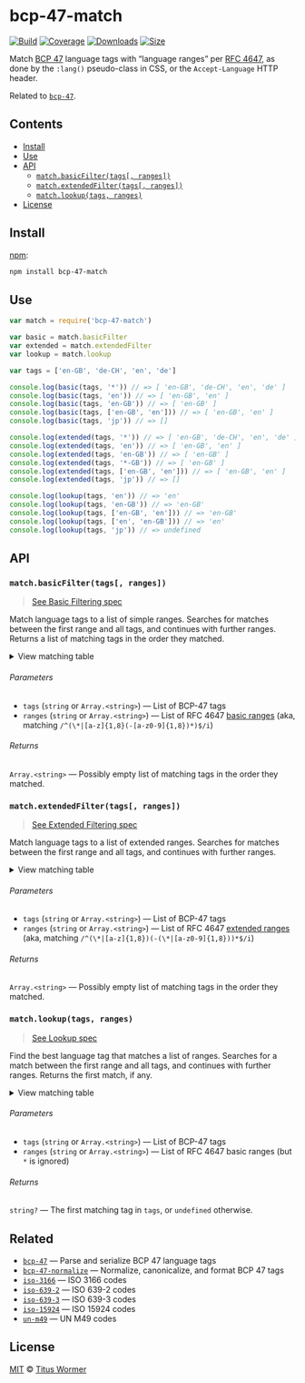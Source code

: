 <!--lint disable no-html-->

# bcp-47-match

[![Build][build-badge]][build]
[![Coverage][coverage-badge]][coverage]
[![Downloads][downloads-badge]][downloads]
[![Size][size-badge]][size]

Match [BCP 47][spec] language tags with “language ranges” per [RFC 4647][match],
as done by the `:lang()` pseudo-class in CSS, or the `Accept-Language` HTTP
header.

Related to [`bcp-47`][bcp47].

## Contents

*   [Install](#install)
*   [Use](#use)
*   [API](#api)
    *   [`match.basicFilter(tags[, ranges])`](#matchbasicfiltertags-ranges)
    *   [`match.extendedFilter(tags[, ranges])`](#matchextendedfiltertags-ranges)
    *   [`match.lookup(tags, ranges)`](#matchlookuptags-ranges)
*   [License](#license)

## Install

[npm][]:

```sh
npm install bcp-47-match
```

## Use

```js
var match = require('bcp-47-match')

var basic = match.basicFilter
var extended = match.extendedFilter
var lookup = match.lookup

var tags = ['en-GB', 'de-CH', 'en', 'de']

console.log(basic(tags, '*')) // => [ 'en-GB', 'de-CH', 'en', 'de' ]
console.log(basic(tags, 'en')) // => [ 'en-GB', 'en' ]
console.log(basic(tags, 'en-GB')) // => [ 'en-GB' ]
console.log(basic(tags, ['en-GB', 'en'])) // => [ 'en-GB', 'en' ]
console.log(basic(tags, 'jp')) // => []

console.log(extended(tags, '*')) // => [ 'en-GB', 'de-CH', 'en', 'de' ]
console.log(extended(tags, 'en')) // => [ 'en-GB', 'en' ]
console.log(extended(tags, 'en-GB')) // => [ 'en-GB' ]
console.log(extended(tags, '*-GB')) // => [ 'en-GB' ]
console.log(extended(tags, ['en-GB', 'en'])) // => [ 'en-GB', 'en' ]
console.log(extended(tags, 'jp')) // => []

console.log(lookup(tags, 'en')) // => 'en'
console.log(lookup(tags, 'en-GB')) // => 'en-GB'
console.log(lookup(tags, ['en-GB', 'en'])) // => 'en-GB'
console.log(lookup(tags, ['en', 'en-GB'])) // => 'en'
console.log(lookup(tags, 'jp')) // => undefined
```

## API

### `match.basicFilter(tags[, ranges])`

> [See Basic Filtering spec](https://tools.ietf.org/html/rfc4647#section-3.3.1)

Match language tags to a list of simple ranges.
Searches for matches between the first range and all tags, and continues
with further ranges.
Returns a list of matching tags in the order they matched.

<details><summary>View matching table</summary>

| Basic Filter | \* | de | de-CH | de-DE | de-\*-DE | \*-CH |
| ------------ | --- | --- | ----- | ----- | -------- | ----- |
| de | ✔︎ | ✔︎ |  |  |  |  |
| de-CH | ✔︎ | ✔︎ | ✔︎ |  |  |  |
| de-CH-1996 | ✔︎ | ✔︎ | ✔︎ |  |  |  |
| de-DE | ✔︎ | ✔︎ |  | ✔︎ |  |  |
| de-DE-1996 | ✔︎ | ✔︎ |  | ✔︎ |  |  |
| de-DE-x-goethe | ✔︎ | ✔︎ |  | ✔︎ |  |  |
| de-Deva | ✔︎ | ✔︎ |  |  |  |  |
| de-Deva-DE | ✔︎ | ✔︎ |  |  |  |  |
| de-Latf-DE | ✔︎ | ✔︎ |  |  |  |  |
| de-Latn-DE | ✔︎ | ✔︎ |  |  |  |  |
| de-Latn-DE-1996 | ✔︎ | ✔︎ |  |  |  |  |
| de-x-DE | ✔︎ | ✔︎ |  |  |  |  |
| en | ✔︎ |  |  |  |  |  |
| en-GB | ✔︎ |  |  |  |  |  |
| zh | ✔︎ |  |  |  |  |  |
| zh-Hans | ✔︎ |  |  |  |  |  |
| zh-Hant | ✔︎ |  |  |  |  |  |

</details>

###### Parameters

*   `tags` (`string` or `Array.<string>`) — List of BCP-47 tags
*   `ranges` (`string` or `Array.<string>`) — List of RFC 4647
    [basic ranges][basic-range]
    (aka, matching `/^(\*|[a-z]{1,8}(-[a-z0-9]{1,8})*)$/i`)

###### Returns

`Array.<string>` — Possibly empty list of matching tags in the order they
matched.

### `match.extendedFilter(tags[, ranges])`

> [See Extended Filtering spec](https://tools.ietf.org/html/rfc4647#section-3.3.2)

Match language tags to a list of extended ranges.
Searches for matches between the first range and all tags, and continues
with further ranges.

<details><summary>View matching table</summary>

| Extended Filter | \* | de | de-CH | de-DE | de-\*-DE | \*-CH |
| --------------- | --- | --- | ----- | ----- | -------- | ----- |
| de | ✔︎ | ✔︎ |  |  |  |  |
| de-CH | ✔︎ | ✔︎ | ✔︎ |  |  | ✔︎ |
| de-CH-1996 | ✔︎ | ✔︎ | ✔︎ |  |  | ✔︎ |
| de-DE | ✔︎ | ✔︎ |  | ✔︎ | ✔︎ |  |
| de-DE-1996 | ✔︎ | ✔︎ |  | ✔︎ | ✔︎ |  |
| de-DE-x-goethe | ✔︎ | ✔︎ |  | ✔︎ | ✔︎ |  |
| de-Deva | ✔︎ | ✔︎ |  |  |  |  |
| de-Deva-DE | ✔︎ | ✔︎ |  | ✔︎ | ✔︎ |  |
| de-Latf-DE | ✔︎ | ✔︎ |  | ✔︎ | ✔︎ |  |
| de-Latn-DE | ✔︎ | ✔︎ |  | ✔︎ | ✔︎ |  |
| de-Latn-DE-1996 | ✔︎ | ✔︎ |  | ✔︎ | ✔︎ |  |
| de-x-DE | ✔︎ | ✔︎ |  |  |  |  |
| en | ✔︎ |  |  |  |  |  |
| en-GB | ✔︎ |  |  |  |  |  |
| zh | ✔︎ |  |  |  |  |  |
| zh-Hans | ✔︎ |  |  |  |  |  |
| zh-Hant | ✔︎ |  |  |  |  |  |

</details>

###### Parameters

*   `tags` (`string` or `Array.<string>`) — List of BCP-47 tags
*   `ranges` (`string` or `Array.<string>`) — List of RFC 4647
    [extended ranges][extended-range]
    (aka, matching `/^(\*|[a-z]{1,8})(-(\*|[a-z0-9]{1,8}))*$/i`)

###### Returns

`Array.<string>` — Possibly empty list of matching tags in the order they
matched.

### `match.lookup(tags, ranges)`

> [See Lookup spec](https://tools.ietf.org/html/rfc4647#section-3.4)

Find the best language tag that matches a list of ranges.
Searches for a match between the first range and all tags, and continues
with further ranges.
Returns the first match, if any.

<details><summary>View matching table</summary>

| Lookup | \* | de | de-CH | de-DE | de-\*-DE | \*-CH |
| ------ | --- | --- | ----- | ----- | -------- | ----- |
| de |  | ✔︎︎ | ✔︎︎ | ✔︎ | ✔︎ | ✔︎ |
| de-CH |  |  | ✔︎ |  |  | ✔︎ |
| de-CH-1996 |  |  |  |  |  | ✔︎ |
| de-DE |  |  |  | ✔︎ |  | ✔︎ |
| de-DE-1996 |  |  |  |  |  | ✔︎ |
| de-DE-x-goethe |  |  |  |  |  | ✔︎ |
| de-Deva |  |  |  |  |  | ✔︎ |
| de-Deva-DE |  |  |  |  |  | ✔︎ |
| de-Latf-DE |  |  |  |  |  | ✔︎ |
| de-Latn-DE |  |  |  |  |  | ✔︎ |
| de-Latn-DE-1996 |  |  |  |  |  | ✔︎ |
| de-x-DE |  |  |  |  |  | ✔︎ |
| en |  |  |  |  |  | ✔︎ |
| en-GB |  |  |  |  |  | ✔︎ |
| zh |  |  |  |  |  | ✔︎ |
| zh-Hans |  |  |  |  |  | ✔︎ |
| zh-Hant |  |  |  |  |  | ✔︎ |

</details>

###### Parameters

*   `tags` (`string` or `Array.<string>`) — List of BCP-47 tags
*   `ranges` (`string` or `Array.<string>`) — List of RFC 4647 basic ranges
    (but `*` is ignored)

###### Returns

`string?` — The first matching tag in `tags`, or `undefined` otherwise.

## Related

*   [`bcp-47`](https://github.com/wooorm/bcp-47)
    — Parse and serialize BCP 47 language tags
*   [`bcp-47-normalize`](https://github.com/wooorm/bcp-47-normalize)
    — Normalize, canonicalize, and format BCP 47 tags
*   [`iso-3166`](https://github.com/wooorm/iso-3166)
    — ISO 3166 codes
*   [`iso-639-2`](https://github.com/wooorm/iso-639-2)
    — ISO 639-2 codes
*   [`iso-639-3`](https://github.com/wooorm/iso-639-3)
    — ISO 639-3 codes
*   [`iso-15924`](https://github.com/wooorm/iso-15924)
    — ISO 15924 codes
*   [`un-m49`](https://github.com/wooorm/un-m49)
    — UN M49 codes

## License

[MIT][license] © [Titus Wormer][author]

<!-- Definitions -->

[build-badge]: https://img.shields.io/travis/wooorm/bcp-47-match.svg

[build]: https://travis-ci.org/wooorm/bcp-47-match

[coverage-badge]: https://img.shields.io/codecov/c/github/wooorm/bcp-47-match.svg

[coverage]: https://codecov.io/github/wooorm/bcp-47-match

[downloads-badge]: https://img.shields.io/npm/dm/bcp-47-match.svg

[downloads]: https://www.npmjs.com/package/bcp-47-match

[size-badge]: https://img.shields.io/bundlephobia/minzip/bcp-47-match.svg

[size]: https://bundlephobia.com/result?p=bcp-47-match

[npm]: https://docs.npmjs.com/cli/install

[license]: license

[author]: https://wooorm.com

[bcp47]: https://github.com/wooorm/bcp-47

[spec]: https://tools.ietf.org/html/bcp47

[match]: https://tools.ietf.org/html/rfc4647

[basic-range]: https://tools.ietf.org/html/rfc4647#section-2.1

[extended-range]: https://tools.ietf.org/html/rfc4647#section-2.2
